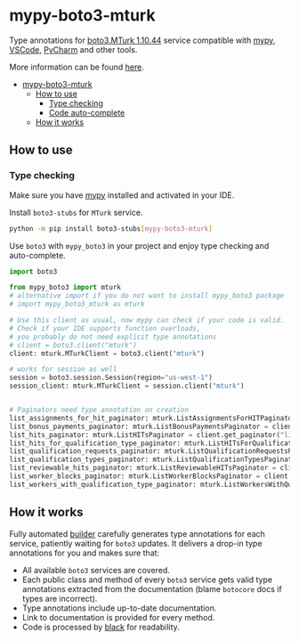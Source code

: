 # mypy-boto3-mturk

Type annotations for
[boto3.MTurk 1.10.44](https://boto3.amazonaws.com/v1/documentation/api/1.10.44/reference/services/mturk.html#MTurk) service
compatible with [mypy](https://github.com/python/mypy), [VSCode](https://code.visualstudio.com/),
[PyCharm](https://www.jetbrains.com/pycharm/) and other tools.

More information can be found [here](https://vemel.github.io/mypy_boto3/).

- [mypy-boto3-mturk](#mypy-boto3-mturk)
  - [How to use](#how-to-use)
    - [Type checking](#type-checking)
    - [Code auto-complete](#code-auto-complete)
  - [How it works](#how-it-works)

## How to use

### Type checking

Make sure you have [mypy](https://github.com/python/mypy) installed and activated in your IDE.

Install `boto3-stubs` for `MTurk` service.

```bash
python -m pip install boto3-stubs[mypy-boto3-mturk]
```

Use `boto3` with `mypy_boto3` in your project and enjoy type checking and auto-complete.

```python
import boto3

from mypy_boto3 import mturk
# alternative import if you do not want to install mypy_boto3 package
# import mypy_boto3_mturk as mturk

# Use this client as usual, now mypy can check if your code is valid.
# Check if your IDE supports function overloads,
# you probably do not need explicit type annotations
# client = boto3.client("mturk")
client: mturk.MTurkClient = boto3.client("mturk")

# works for session as well
session = boto3.session.Session(region="us-west-1")
session_client: mturk.MTurkClient = session.client("mturk")


# Paginators need type annotation on creation
list_assignments_for_hit_paginator: mturk.ListAssignmentsForHITPaginator = client.get_paginator("list_assignments_for_hit")
list_bonus_payments_paginator: mturk.ListBonusPaymentsPaginator = client.get_paginator("list_bonus_payments")
list_hits_paginator: mturk.ListHITsPaginator = client.get_paginator("list_hits")
list_hits_for_qualification_type_paginator: mturk.ListHITsForQualificationTypePaginator = client.get_paginator("list_hits_for_qualification_type")
list_qualification_requests_paginator: mturk.ListQualificationRequestsPaginator = client.get_paginator("list_qualification_requests")
list_qualification_types_paginator: mturk.ListQualificationTypesPaginator = client.get_paginator("list_qualification_types")
list_reviewable_hits_paginator: mturk.ListReviewableHITsPaginator = client.get_paginator("list_reviewable_hits")
list_worker_blocks_paginator: mturk.ListWorkerBlocksPaginator = client.get_paginator("list_worker_blocks")
list_workers_with_qualification_type_paginator: mturk.ListWorkersWithQualificationTypePaginator = client.get_paginator("list_workers_with_qualification_type")
```

## How it works

Fully automated [builder](https://github.com/vemel/mypy_boto3) carefully generates
type annotations for each service, patiently waiting for `boto3` updates. It delivers
a drop-in type annotations for you and makes sure that:

- All available `boto3` services are covered.
- Each public class and method of every `boto3` service gets valid type annotations
  extracted from the documentation (blame `botocore` docs if types are incorrect).
- Type annotations include up-to-date documentation.
- Link to documentation is provided for every method.
- Code is processed by [black](https://github.com/psf/black) for readability.